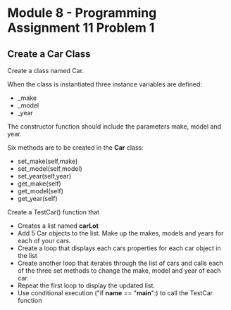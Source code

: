 # Module 8 - Programming Assignment 11 Problem 1

## Create a Car Class

Create a class named Car.

When the class is instantiated three instance variables are defined:

- _make
- _model
- _year

The constructor function should include the parameters make, model and year.

Six methods are to be created in the **Car** class:

- set_make(self,make)
- set_model(self,model)
- set_year(self,year)
- get_make(self)
- get_model(self)
- get_year(self)

Create a TestCar() function that

- Creates a list named **carLot**
- Add 5 Car objects to the list. Make up the makes, models and years for each of your cars.
- Create a loop that displays each cars properties for each car object in the list
- Create another loop that iterates through the list of cars and calls each of the three set methods to change the make, model and year of each car.
- Repeat the first loop to display the updated list.
- Use conditional execution ("if __name__ == "__main__":) to call the TestCar function
